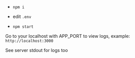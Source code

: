 - `npm i`

- edit `.env`

- `npm start`

Go to your localhost with APP_PORT to view logs, example:
```http://localhost:3000```

See server stdout for logs too
